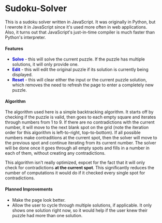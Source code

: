 Sudoku-Solver
=============
This is a sudoku solver written in JavaScript. It was originally in Python, but I rewrote it in JavaScript since it's used more often in web applications. Also, it turns out that JavaScript's just-in-time compiler is much faster than Python's interpreter.

<h4>Features</h4>
<ul>
<li><span style="color: #0000cc; font-weight: bold">Solve</span> - this will solve the current puzzle. If the puzzle has multiple solutions, it will only provide one.</li>
<li><span style="color: #0000cc; font-weight: bold">Edit</span> - this will edit the original puzzle if its solution is currently being displayed.</li>
<li><span style="color: #0000cc; font-weight: bold">Reset</span> - this will clear either the input or the current puzzle solution, which removes the need to refresh the page to enter a completely new puzzle.</li>
</ul>

<h4>Algorithm</h4>
<p>The algorithm used here is a simple backtracking algorithm. It starts off by checking if the puzzle is valid, then goes to each empty square and iterates through numbers from 1 to 9. If there are no contradictions with the current number, it will move to the next blank spot on the grid (note the iteration order for this algorithm is left-to-right, top-to-bottom). If all possible numbers make contraditions at the current spot, then the solver will move to the previous spot and continue iterating from its current number. The solver will be done once it goes through all empty spots and fills in a number in each of them, without creating any contradictions.</p>
<p>This algorithm isn't really optimized, expcet for the fact that it will only check for contradictions <strong>at the current spot</strong>. This significantly reduces the number of computations it would do if it checked every single spot for contradictions.</p>

<h4>Planned Improvements</h4>
<ul>
<li>Make the page look better.</li>
<li>Allow the user to cycle through multiple solutions, if applicable. It only shows one solution right now, so it would help if the user knew their puzzle had more than one solution.</li>
</ul>
